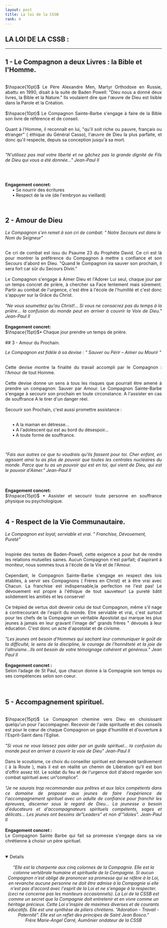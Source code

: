 ```yaml
---
layout: post
title: La loi de la CSSB
rank: 4
---
```


## LA LOI DE LA CSSB :
---



## 1 - Le Compagnon a deux Livres : la Bible et l'Homme.

<BR>
<div align="justify">
$\hspace{10pt}$
Le Père Alexandre Men, Martyr Orthodoxe en Russie, abattu en 1990, disait à la suite de Baden Powell: "Dieu nous a donné deux livres, la Bible et la Nature." Ils voulaient dire que l'œuvre de Dieu est lisible dans la Parole et la Création.

<br>
<br>
$\hspace{10pt}$ 
Le Compagnon Sainte-Barbe s'engage à
faire de la Bible son livre de référence et de
conseil.

<br>
<br>
Quant à l'Homme, il reconnaît en lui, "qu'il soit riche ou pauvre, français ou étranger" ( éthique du Général Casso), l'œuvre de Dieu la plus parfaite, et donc qu'il respecte, depuis sa conception jusqu'à sa mort.

<br>
<br>

<i>"N'utilisez pas mal votre liberté et ne
gâchez pas la grande dignité de Fils de
Dieu qui vous a été donnée…" Jean-Paul II</i>

<br>
<br>

<b>Engagement concret:</b>
<br>
$\hspace{15pt}$ • Se nourrir des écritures<br>
$\hspace{15pt}$ • Respect de la vie (de l'embryon au vieillard)
<br>
</div>

<br>

## 2 - Amour de Dieu
<i> Le Compagnon s'en remet à son cri de combat: " Notre Secours est dans le Nom du Seigneur"</i>
<div align="justify">
<br>
Ce cri de combat est issu du Psaume 23 du
Prophète David. Ce cri est là pour montrer la préférence du Compagnon à mettre s confiance et son Secours d'abord en Dieu. "Quand le Compagnon ira sauver son prochain, il sera fort car sûr du Secours Divin." 

<br>
<br>
Le Compagnon s'engage à Aimer Dieu et l'Adorer Lui seul, chaque jour par un temps concret de prière, à chercher sa Face lentement mais sûrement. Partir au combat de l'urgence, c'est être à l'école de l'humilité et c'est donc s'appuyer sur la Grâce du Christ. 

<br>
<br>
<i>"Ne vous soumettez qu'au Christ!… Si vous
ne consacrez pas du temps à la prière…
la confusion du monde peut en arriver
à couvrir la Voix de Dieu." Jean-Paul II</i>

<br>
<br>
<b>Engagement concret:</b> <br>
$\hspace{15pt}$• Chaque jour prendre un temps de prière.

<br>
<br>
</div>
## 3 - Amour du Prochain.


*Le Compagnon est fidèle à sa devise :
" Sauver ou Périr – Aimer ou Mourir "*

<br>
<div align="justify">
Cette devise montre la finalité du travail
accompli par le Compagnon : l'Amour de
tout Homme.

<br>
<br>
Cette devise donne un sens à tous les risques que pourrait être amené à prendre un compagnon: Sauver par Amour. Le Compagnon Sainte-Barbe s'engage à secourir son prochain en toute circonstance. A l'assister en cas de souffrance A le tirer d'un danger réel.

<br>
<br>
Secourir son Prochain, c'est aussi promettre
assistance :<br>
<br>

$\hspace{15pt}$ • A la maman en détresse...<br>
$\hspace{15pt}$ • A l'adolescent qui est au bord du désespoir...<br>
$\hspace{15pt}$ • A toute forme de souffrance.<br>

<br>

<i>"Fais aux autres ce que tu voudrais qu'ils fassent pour toi. Cher enfant, en agissant ainsi tu as plus de pouvoir que toutes les centrales nucléaires du monde. Parce que tu as un pouvoir qui est en toi, qui vient de Dieu, qui est le pouvoir d'Aimer." Jean-Paul II </i>

<br>
<br>
<b> Engagement concret:</b> <br>
$\hspace{15pt}$ • Assister et secourir toute personne en souffrance physique ou psychologique.
</div>
<br>

## 4 - Respect de la Vie Communautaire.

<i>Le Compagnon est loyal, serviable et vrai.
" Franchise, Dévouement, Pureté"</i>
<div align="justify">

<br>
Inspirée des textes de Baden-Powell, cette
exigence a pour but de rendre les relations
mutuelles saines. Aucun Compagnon n'est parfait; d'aspirant à moniteur, nous sommes tous à l'école de la Vie et de l'Amour.

<br>
<br>
Cependant, le Compagnon Sainte-Barbe s'engage en respect des lois établies, à servir ses Compagnons ( Frères en Christ) et à être vrai avec Chacun. La franchise est indispensable,la perfection ne l'est pas! Le dévouement est propre à l'éthique de tout sauveteur! La pureté bâtit solidement les amitiés et les conserve! 

<br>
<br>
Ce trépied de vertus doit devenir celui de tout Compagnon, même s'il nage à contrecourant de l'esprit du monde. Etre serviable et vrai, c'est surtout pour les chefs de la Compagnie un véritable Apostolat qui marque les plus jeunes à jamais en leur gravant l'image de" grands frères " dévoués à leur éducation. C'est donc un acte d'apostolat et de civisme.

<br>
<br>
<i>"Les jeunes ont besoin d'Hommes qui sachant leur communiquer le goût de la difficulté, le sens de la discipline, le courage de l'honnêteté et la joie de l'altruisme…Ils ont besoin de votre témoignage cohérent et généreux." Jean Paul II </i>

<br>
<br>
<b> Engagement concret :</b> <br>
Selon l’adage de St Paul, que chacun
donne à la Compagnie son temps ou ses
compétences selon son coeur.
</div>
<br>
<br>

## 5 - Accompagnement spirituel.

<br>
<div align="justify">
$\hspace{15pt}$
Le Compagnon chemine vers Dieu en choisissant quelqu'un pour l'accompagner. Recevoir de l'aide spirituelle et des conseils est pour le cœur de chaque Compagnon un gage d'humilité et d'ouverture à l'Esprit-Saint dans l'Eglise. 

<br>
<br>
<i>"Si vous ne vous laissez pas aider par un
guide spirituel… la confusion du monde
peut en arriver à couvrir la voix de Dieu"
Jean-Paul II</i>

<br>
<br>
Dans le scoutisme, ce choix du conseiller
spirituel est demandé tardivement ( à la Route ), mais il est en réalité un chemin de Libération qu’il est bon d'offrir assez tôt. Le soldat du feu et de l'urgence doit d'abord
regarder son combat spirituel avec un“complice”.

<br>
<br>
<i>"Je ne saurais trop recommander aux prêtres et aux laïcs compétents dans ce domaine de proposer aux jeunes de faire l'expérience de l'accompagnement spirituel avec un adulte de confiance pour franchir les épreuves, discerner sous le regard de Dieu… La jeunesse a besoin d'éducateurs et d'accompagnateurs spirituels compétents, sages et délicats… Les jeunes ont besoins de"Leaders" et non d'"idoles”. Jean-Paul II</i>



<br>
<br>
<b>Engagement concret : </b> <br>
Le Compagnon Sainte Barbe qui fait sa
promesse s'engage dans sa vie chrétienne à
choisir un père spirituel.
<br>
<br>
<br>






<details open>
<br> <div align="center"> <i>
“Elle est la charpente aux cinq colonnes
de la Compagnie. Elle est la colonne vertébrale humaine et spirituelle de la Compagnie. Si aucun Compagnon n'est obligé de
prononcer sa promesse qui se réfère à la Loi, en revanche aucune personne ne doit être admise à la Compagnie si elle n'est pas d'accord avec l'esprit de la Loi et ne s'engage à la respecter. (ceci ne concerne pas les moniteurs occasionnels). La Loi de la CSSB est comme un secret que la Compagnie doit entretenir et en vivre comme un héritage précieux. Cette Loi s'inspire de maximes diverses et de courants éducatifs. Elle est une synthèse de piliers chrétiens. “Adoration - Travail - Paternité”. Elle est un reflet des principes de Saint
Jean Bosco.”

<br>
Frère Marie-Angel Carré, Aumônier ondateur de la CSSB
